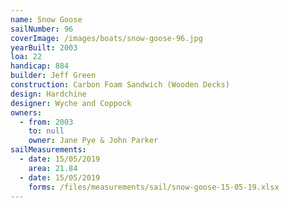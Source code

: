 ```yaml
---
name: Snow Goose
sailNumber: 96
coverImage: /images/boats/snow-goose-96.jpg
yearBuilt: 2003
loa: 22
handicap: 884
builder: Jeff Green
construction: Carbon Foam Sandwich (Wooden Decks)
design: Hardchine
designer: Wyche and Coppock
owners:
  - from: 2003
    to: null
    owner: Jane Pye & John Parker
sailMeasurements:
  - date: 15/05/2019
    area: 21.84
  - date: 15/05/2019
    forms: /files/measurements/sail/snow-goose-15-05-19.xlsx
---
```

